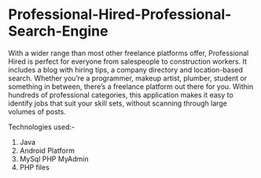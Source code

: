 # Professional-Hired-Professional-Search-Engine
With a wider range than most other freelance platforms offer, Professional Hired is perfect for everyone from salespeople to construction workers. It includes a blog with hiring tips, a company directory and location-based search. Whether you’re a programmer, makeup artist, plumber, student or something in between, there’s a freelance platform out there for you. Within hundreds of professional categories, this application makes it easy to identify jobs that suit your skill sets, without scanning through large volumes of posts.

Technologies used:-
1.	Java
2.	Android Platform
3.	MySql PHP MyAdmin
4.	PHP files

